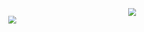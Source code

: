 <div align="center">
  <img src="https://github.com/user-attachments/assets/6097cbec-7c1a-4726-b096-77f705265607" />
</div>

<picture>
  <source
    srcset="https://github-readme-stats.vercel.app/api?hoji510=anuraghazra&show_icons=true&theme=dark"
    media="(prefers-color-scheme: dark)"
  />
  <img src="https://github-readme-stats.vercel.app/api?hoji510=anuraghazra&show_icons=true" />
</picture>


